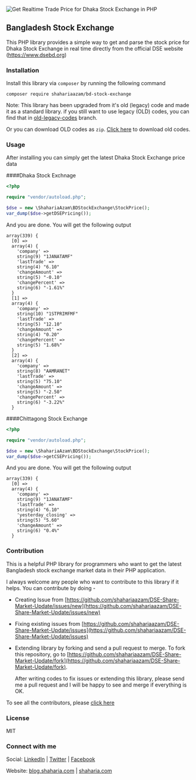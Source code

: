 ![Get Realtime Trade Price for Dhaka Stock Exchange in PHP](http://imgwww.priyo.com/files/story/201408/dse_5.jpg)

## Bangladesh Stock Exchange

This PHP library provides a simple way to get and parse the stock price for Dhaka Stock Exchange in real time directly
from the official DSE website (https://www.dsebd.org)


### Installation

Install this library via `composer` by running the following command

`composer require shahariaazam/bd-stock-exchange`


Note: This library has been upgraded from it's old (legacy) code and made it as a standard library.
if you still want to use legacy (OLD) codes, you can find that in [old-legacy-codes](https://github.com/shahariaazam/DSE-Share-Market-Update/tree/old-legacy-codes) branch.

Or you can download OLD codes as `zip`. [Click here](https://github.com/shahariaazam/DSE-Share-Market-Update/raw/old-legacy-codes/dse.zip) to download old codes.


### Usage

After installing you can simply get the latest Dhaka Stock Exchange price data

####Dhaka Stock Exchnage
```php
<?php

require "vendor/autoload.php";

$dse = new \ShahariaAzam\BDStockExchange\StockPrice();
var_dump($dse->getDSEPricing());
```

And you are done. You will get the following output

```
array(339) {
  [0] =>
  array(4) {
    'company' =>
    string(9) "1JANATAMF"
    'lastTrade' =>
    string(4) "6.10"
    'changeAmount' =>
    string(5) "-0.10"
    'changePercent' =>
    string(6) "-1.61%"
  }
  [1] =>
  array(4) {
    'company' =>
    string(10) "1STPRIMFMF"
    'lastTrade' =>
    string(5) "12.10"
    'changeAmount' =>
    string(4) "0.20"
    'changePercent' =>
    string(5) "1.68%"
  }
  [2] =>
  array(4) {
    'company' =>
    string(8) "AAMRANET"
    'lastTrade' =>
    string(5) "75.10"
    'changeAmount' =>
    string(5) "-2.50"
    'changePercent' =>
    string(6) "-3.22%"
  }
```

####Chittagong Stock Exchange
```php
<?php

require "vendor/autoload.php";

$dse = new \ShahariaAzam\BDStockExchange\StockPrice();
var_dump($dse->getCSEPricing());
```

And you are done. You will get the following output

```
array(339) {
  [0] =>
  array(4) {
    'company' =>
    string(9) "1JANATAMF"
    'lastTrade' =>
    string(4) "6.10"
    'yesterday_closing' =>
    string(5) "5.60"
    'changeAmount' =>
    string(6) "0.4%"
  }
```


### Contribution

This is a helpful PHP library for programmers who want to get the latest Bangladesh stock exchange market data 
in their PHP application.

I always welcome any people who want to contribute to this library if it helps. You can contribute by doing -

- Creating Issue from [https://github.com/shahariaazam/DSE-Share-Market-Update/issues/new](https://github.com/shahariaazam/DSE-Share-Market-Update/issues/new)
- Fixing existing issues from [https://github.com/shahariaazam/DSE-Share-Market-Update/issues](https://github.com/shahariaazam/DSE-Share-Market-Update/issues)
- Extending library by forking and send a pull request to merge. To fork this repository, go to [https://github.com/shahariaazam/DSE-Share-Market-Update/fork](https://github.com/shahariaazam/DSE-Share-Market-Update/fork).
  
  After writing codes to fix issues or extending this library, please send me a pull request and I will be happy to 
  see and merge if everything is OK.
  
To see all the contributors, please [click here](https://github.com/shahariaazam/DSE-Share-Market-Update/graphs/contributors)
  
### License

MIT


### Connect with me

Social:
[LinkedIn](https://bd.linkedin.com/in/shaharia) | [Twitter](https://twitter.com/shaharia) | [Facebook](https://facebook.com/shahariaazamweb)

Website:
[blog.shaharia.com](https://blog.shaharia.com) | [shaharia.com](https://www.shaharia.com)
